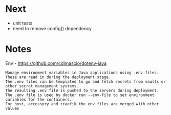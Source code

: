 # Next

* unit tests
* need to remove config() dependency

# Notes

Env - https://github.com/cdimascio/dotenv-java

    Manage environment variables in Java applications using .env files. These are read in during the deployment stage.
    The .env files can be templated to go and fetch secrets from vaults or other secret management systems.
    The resulting .env file is pushed to the servers during deployment.
    The .env file is used by docker run --env-file to set environment variables for the containers.
    For host, accessory and traefik the env files are merged with other values
